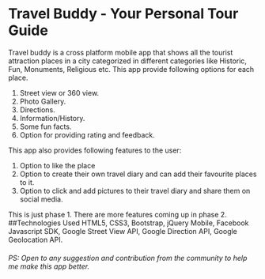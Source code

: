 # Travel Buddy - Your Personal Tour Guide
Travel buddy is a cross platform mobile app that shows all the tourist attraction places in a city categorized in different categories 
like Historic, Fun, Monuments, Religious etc. 
This app provide following options for each place.
  1. Street view or 360 view.
  2. Photo Gallery.
  3. Directions.
  4. Information/History.
  5. Some fun facts.
  6. Option for providing rating and feedback.

This app also provides following features to the user:
  1. Option to like the place
  2. Option to create their own travel diary and can add their favourite places to it.
  3. Option to click and add pictures to their travel diary and share them on social media. 

This is just phase 1. 
There are more features coming up in phase 2.
##Technologies Used
HTML5, CSS3, Bootstrap, jQuery Mobile, Facebook Javascript SDK, Google Street View API, Google Direction API, Google Geolocation API. 

###### PS: Open to any suggestion and contribution from the community to help me make this app better.
